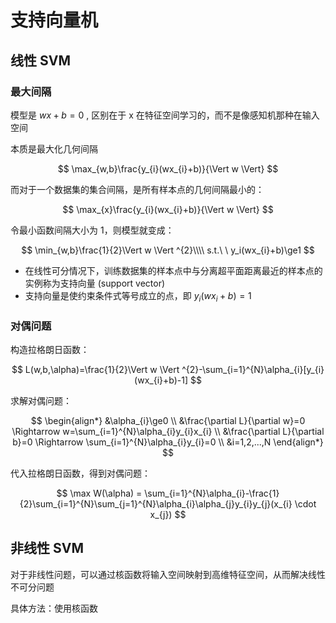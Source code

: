 # 支持向量机

## 线性 SVM

### 最大间隔

模型是 $wx+b=0$ ,  区别在于 x 在特征空间学习的，而不是像感知机那种在输入空间

本质是最大化几何间隔

$$
\max_{w,b}\frac{y_{i}(wx_{i}+b)}{\Vert w \Vert}
$$

而对于一个数据集的集合间隔，是所有样本点的几何间隔最小的：

$$
\max_{x}\frac{y_{i}(wx_{i}+b)}{\Vert w \Vert}
$$

令最小函数间隔大小为 1，则模型就变成：

$$
\min_{w,b}\frac{1}{2}\Vert w \Vert ^{2}\\\\
s.t.\ \ y_i(wx_{i}+b)\ge1
$$

- 在线性可分情况下，训练数据集的样本点中与分离超平面距离最近的样本点的实例称为支持向量 (support vector)
- 支持向量是使约束条件式等号成立的点，即 $y_i (wx_{i}+b)=1$

### 对偶问题

构造拉格朗日函数：

$$
L(w,b,\alpha)=\frac{1}{2}\Vert w \Vert ^{2}-\sum_{i=1}^{N}\alpha_{i}[y_{i}(wx_{i}+b)-1]
$$

求解对偶问题：

$$
\begin{align*}
&\alpha_{i}\ge0 \\
&\frac{\partial L}{\partial w}=0 \Rightarrow w=\sum_{i=1}^{N}\alpha_{i}y_{i}x_{i} \\
&\frac{\partial L}{\partial b}=0 \Rightarrow \sum_{i=1}^{N}\alpha_{i}y_{i}=0 \\
&i=1,2,...,N
\end{align*}
$$

代入拉格朗日函数，得到对偶问题：

$$
\max W(\alpha) = \sum_{i=1}^{N}\alpha_{i}-\frac{1}{2}\sum_{i=1}^{N}\sum_{j=1}^{N}\alpha_{i}\alpha_{j}y_{i}y_{j}(x_{i} \cdot x_{j})
$$

## 非线性 SVM

对于非线性问题，可以通过核函数将输入空间映射到高维特征空间，从而解决线性不可分问题

具体方法：使用核函数

